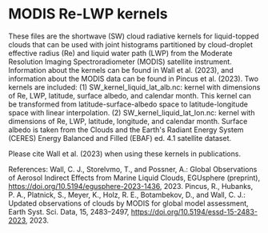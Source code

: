 # MODIS Re-LWP kernels
These files are the shortwave (SW) cloud radiative kernels for liquid-topped clouds that can be used with joint histograms partitioned by cloud-droplet effective radius (Re) and liquid water path (LWP) from the Moderate Resolution Imaging Spectroradiometer (MODIS) satellite instrument. Information about the kernels can be found in Wall et al. (2023), and information about the MODIS data can be found in Pincus et al. (2023). Two kernels are included:
(1) SW_kernel_liquid_lat_alb.nc: kernel with dimensions of Re, LWP, latitude, surface albedo, and calendar month. This kernel can be transformed from latitude-surface-albedo space to latitude-longitude space with linear interpolation.
(2) SW_kernel_liquid_lat_lon.nc: kernel with dimensions of Re, LWP, latitude, longitude, and calendar month. Surface albedo is taken from the Clouds and the Earth's Radiant Energy System (CERES) Energy Balanced and Filled (EBAF) ed. 4.1 satellite dataset.

Please cite Wall et al. (2023) when using these kernels in publications.

References:
Wall, C. J., Storelvmo, T., and Possner, A.: Global Observations of Aerosol Indirect Effects from Marine Liquid Clouds, EGUsphere (preprint), https://doi.org/10.5194/egusphere-2023-1436, 2023.
Pincus, R., Hubanks, P. A., Platnick, S., Meyer, K., Holz, R. E., Botambekov, D., and Wall, C. J.: Updated observations of clouds by MODIS for global model assessment, Earth Syst. Sci. Data, 15, 2483–2497, https://doi.org/10.5194/essd-15-2483-2023, 2023.
